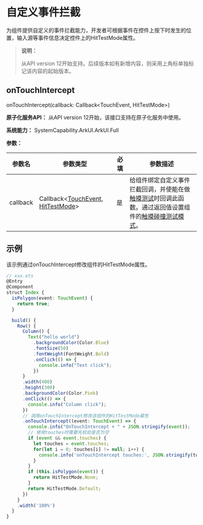 # 自定义事件拦截

为组件提供自定义的事件拦截能力，开发者可根据事件在控件上按下时发生的位置，输入源等事件信息决定控件上的HitTestMode属性。

>  **说明：**
>
>  从API version 12开始支持。后续版本如有新增内容，则采用上角标单独标记该内容的起始版本。


## onTouchIntercept

onTouchIntercept(callback: Callback<TouchEvent, HitTestMode>)

**原子化服务API：** 从API version 12开始，该接口支持在原子化服务中使用。

**系统能力：** SystemCapability.ArkUI.ArkUI.Full

**参数：**

| 参数名        | 参数类型                    | 必填  | 参数描述                          |
| ---------- | -------------------------- | ------- | ----------------------------- |
| callback      | Callback<[TouchEvent](ts-universal-events-touch.md#touchevent对象说明), [HitTestMode](ts-universal-attributes-hit-test-behavior.md#hittestmode枚举说明)> | 是     |  给组件绑定自定义事件拦截回调，并使能在做[触摸测试](../../../ui/arkts-common-events-distribute.md#触摸测试)时回调此函数。通过返回值设置组件的[触摸碰撞测试模式](ts-universal-attributes-hit-test-behavior.md)。 |


## 示例

该示例通过onTouchIntercept修改组件的HitTestMode属性。

```ts
// xxx.ets
@Entry
@Component
struct Index {
  isPolygon(event: TouchEvent) {
    return true;
  }

  build() {
    Row() {
      Column() {
        Text("hello world")
          .backgroundColor(Color.Blue)
          .fontSize(50)
          .fontWeight(FontWeight.Bold)
          .onClick(() => {
            console.info("Text click");
          })
      }
      .width(400)
      .height(300)
      .backgroundColor(Color.Pink)
      .onClick(() => {
        console.info("Column click");
      })
      // 调用onTouchIntercept修改该组件的HitTestMode属性
      .onTouchIntercept((event: TouchEvent) => {
        console.info("OnTouchIntercept + " + JSON.stringify(event));
        // 使用touches时需要先校验是否为空
        if (event && event.touches) {
          let touches = event.touches;
          for(let i = 0; touches[i] != null; i++) {
            console.info('onTouchIntercept touches:', JSON.stringify(touches[i]));
          }
        }
        if (this.isPolygon(event)) {
          return HitTestMode.None;
        }
        return HitTestMode.Default;
      })
    }
    .width('100%')
  }
}
```
